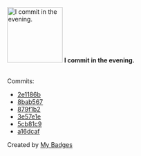 <img src="https://my-badges.github.io/my-badges/evening-commits.png" alt="I commit in the evening." title="I commit in the evening." width="128">
<strong>I commit in the evening.</strong>
<br><br>

Commits:

- <a href="https://github.com/comphy-lab/VatsalSy/commit/2e1186b68d1ce0e377663b0a95daa39d4248f8a1">2e1186b</a>
- <a href="https://github.com/comphy-lab/VatsalSy/commit/8bab567e2d40bcd940953b1ddffe77b255916c1d">8bab567</a>
- <a href="https://github.com/comphy-lab/VatsalSy/commit/879f1b2677229d2a4c592758f86fdd9d8e37336b">879f1b2</a>
- <a href="https://github.com/comphy-lab/VatsalSy/commit/3e57e1e43885e004949a8e58ce21327033867f39">3e57e1e</a>
- <a href="https://github.com/comphy-lab/VatsalSy/commit/5cb81c92286e29cf8919810ae7ccb4eaf4d5c884">5cb81c9</a>
- <a href="https://github.com/comphy-lab/VatsalSy/commit/a16dcaf4444061d34632ca1086d091150ef36044">a16dcaf</a>


Created by <a href="https://github.com/my-badges/my-badges">My Badges</a>